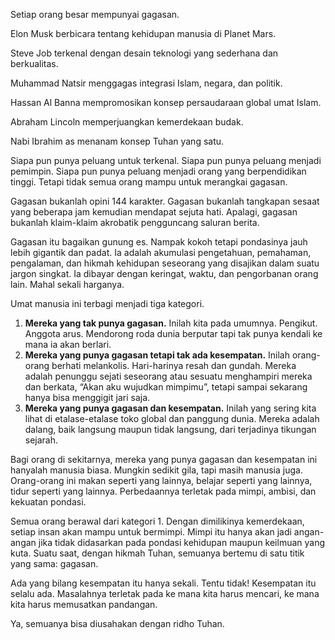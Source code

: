 Setiap orang besar mempunyai gagasan.

Elon Musk berbicara tentang kehidupan manusia di Planet Mars.

Steve Job terkenal dengan desain teknologi yang sederhana dan berkualitas.

Muhammad Natsir menggagas integrasi Islam, negara, dan politik.

Hassan Al Banna mempromosikan konsep persaudaraan global umat Islam.

Abraham Lincoln memperjuangkan kemerdekaan budak.

Nabi Ibrahim as menanam konsep Tuhan yang satu.

Siapa pun punya peluang untuk terkenal. Siapa pun punya peluang menjadi pemimpin. Siapa pun punya peluang menjadi orang yang berpendidikan tinggi. Tetapi tidak semua orang mampu untuk merangkai gagasan.

Gagasan bukanlah opini 144 karakter. Gagasan bukanlah tangkapan sesaat yang beberapa jam kemudian mendapat sejuta hati. Apalagi, gagasan bukanlah klaim-klaim akrobatik pengguncang saluran berita.

Gagasan itu bagaikan gunung es. Nampak kokoh tetapi pondasinya jauh lebih gigantik dan padat. Ia adalah akumulasi pengetahuan, pemahaman, pengalaman, dan hikmah kehidupan seseorang yang disajikan dalam suatu jargon singkat. Ia dibayar dengan keringat, waktu, dan pengorbanan orang lain. Mahal sekali harganya.

Umat manusia ini terbagi menjadi tiga kategori.

1.  **Mereka yang tak punya gagasan.** Inilah kita pada umumnya. Pengikut. Anggota arus. Mendorong roda dunia berputar tapi tak punya kendali ke mana ia akan berlari.
2.  **Mereka yang punya gagasan tetapi tak ada kesempatan.** Inilah orang-orang berhati melankolis. Hari-harinya resah dan gundah. Mereka adalah penunggu sejati seseorang atau sesuatu menghampiri mereka dan berkata, “Akan aku wujudkan mimpimu”, tetapi sampai sekarang hanya bisa menggigit jari saja.
3.  **Mereka yang punya gagasan dan kesempatan.** Inilah yang sering kita lihat di etalase-etalase toko global dan panggung dunia. Mereka adalah dalang, baik langsung maupun tidak langsung, dari terjadinya tikungan sejarah.

Bagi orang di sekitarnya, mereka yang punya gagasan dan kesempatan ini hanyalah manusia biasa. Mungkin sedikit gila, tapi masih manusia juga. Orang-orang ini makan seperti yang lainnya, belajar seperti yang lainnya, tidur seperti yang lainnya. Perbedaannya terletak pada mimpi, ambisi, dan kekuatan pondasi.

Semua orang berawal dari kategori 1. Dengan dimilikinya kemerdekaan, setiap insan akan mampu untuk bermimpi. Mimpi itu hanya akan jadi angan-angan jika tidak didasarkan pada pondasi kehidupan maupun keilmuan yang kuta. Suatu saat, dengan hikmah Tuhan, semuanya bertemu di satu titik yang sama: gagasan.

Ada yang bilang kesempatan itu hanya sekali. Tentu tidak! Kesempatan itu selalu ada. Masalahnya terletak pada ke mana kita harus mencari, ke mana kita harus memusatkan pandangan.

Ya, semuanya bisa diusahakan dengan ridho Tuhan.